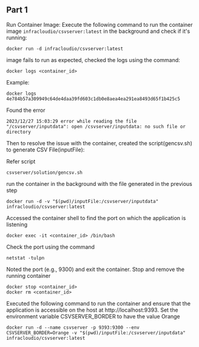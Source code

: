 ## Part 1 ##
Run Container Image:
 Execute the following command to run the container image `infracloudio/csvserver:latest` in the background and check if it's running:

    docker run -d infracloudio/csvserver:latest

 image fails to run as expected, checked the logs using the command:

    docker logs <container_id>

Example:
     
    docker logs 4e784b57a309949c64de4daa39fd603c1db0e8aea4ea291ea8493d65f1b425c5

Found the error 
  
    2023/12/27 15:03:29 error while reading the file "/csvserver/inputdata": open /csvserver/inputdata: no such file or directory


Then to resolve the issue with the container, created the script(gencsv.sh) to generate CSV File(inputFile):

Refer script

    csvserver/solution/gencsv.sh

 run the container in the background with the file generated in the previous step
 
    docker run -d -v "$(pwd)/inputFile:/csvserver/inputdata" infracloudio/csvserver:latest


Accessed the container shell to find the port on which the application is listening
  
    docker exec -it <container_id> /bin/bash
    
Check the port using the command

    netstat -tulpn
 
Noted the port (e.g., 9300) and exit the container. Stop and remove the running container
   
    docker stop <container_id>
    docker rm <container_id>

Executed the following command to run the container and ensure that the application is accessible on the host at http://localhost:9393. Set the environment variable CSVSERVER_BORDER to have the value Orange
      
    docker run -d --name csvserver -p 9393:9300 --env CSVSERVER_BORDER=Orange -v "$(pwd)/inputFile:/csvserver/inputdata" infracloudio/csvserver:latest



      
     


